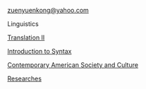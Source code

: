 <!-- Why so serious  -->

zuenyuenkong@yahoo.com

Linguistics

<a href="https://zuenyuenkong.github.io/zuenyuenkong/TR2">Translation II</a>

<a href="https://zuenyuenkong.github.io/zuenyuenkong/SYNTX">Introduction to Syntax</a>

<a href="https://zuenyuenkong.github.io/zuenyuenkong/CASC">Contemporary American Society and Culture</a>

<a href="https://zuenyuenkong.github.io/zuenyuenkong/research">Researches</a>
